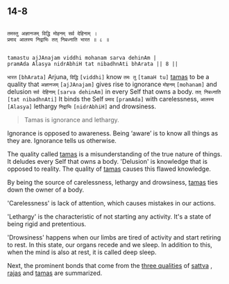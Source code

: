 ## 14-8


```shloka-sa

तमस्तु अज्ञानजम् विद्धि मोहनम् सर्व देहिनाम् ।
प्रमाद आलस्य निद्राभिः तत् निबध्नाति भारत ॥ ८ ॥

```
```shloka-sa-hk

tamastu ajJAnajam viddhi mohanam sarva dehinAm |
pramAda Alasya nidrAbhiH tat nibadhnAti bhArata || 8 ||

```
`भारत` `[bhArata]` Arjuna, `विद्धि` `[viddhi]` know `तमः तु` `[tamaH tu]` [tamas](tamas)
 to be a quality that `अज्ञानजम्` `[ajJAnajam]` gives rise to ignorance `मोहनम्` `[mohanam]` and delusion `सर्व देहिनाम्` `[sarva dehinAm]` in every Self that owns a body. `तत् निबध्नाति` `[tat nibadhnAti]` It binds the Self `प्रमाद` `[pramAda]` with carelessness, `आलस्य` `[Alasya]` lethargy `निद्राभिः` `[nidrAbhiH]` and drowsiness.


<a name='applnote_192'></a>
> <a name='tamas'></a>
Tamas is ignorance and lethargy.



Ignorance is opposed to awareness. Being ‘aware’ is to know all things as they are. Ignorance tells us otherwise. 

The quality called 
[tamas](tamas)
 is a misunderstanding of the true nature of things. It deludes every Self that owns a body. 'Delusion' is knowledge that is opposed to reality. The quality of 
[tamas](tamas)
 causes this flawed knowledge. 

By being the source of carelessness, lethargy and drowsiness, 
[tamas](tamas)
 ties down the owner of a body. 

'Carelessness' is lack of attention, which causes mistakes in our actions. 

'Lethargy' is the characteristic of not starting any activity. It's a state of being rigid and pretentious. 

'Drowsiness' happens when our limbs are tired of activity and start retiring to rest. In this state, our organs recede and we sleep. In addition to this, when the mind is also at rest, it is called deep sleep.

Next, the prominent bonds that come from the 
[three qualities](satva_rajas_tamas)
 of 
[sattva](sattva)
, 
[rajas](rajas)
 and 
[tamas](tamas)
 are summarized.


